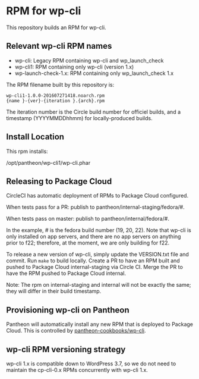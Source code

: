 # RPM for wp-cli

This repository builds an RPM for wp-cli.

## Relevant wp-cli RPM names

- wp-cli: Legacy RPM containing wp-cli and wp_launch_check
- wp-cli1: RPM containing only wp-cli (version 1.x)
- wp-launch-check-1.x: RPM containing only wp_launch_check 1.x

The RPM filename built by this repository is:
```
wp-cli1-1.0.0-201607271418.noarch.rpm
{name }-{ver}-{iteration }.{arch}.rpm
```
The iteration number is the Circle build number for officiel builds, and a timestamp (YYYYMMDDhhmm) for locally-produced builds.
## Install Location

This rpm installs:

/opt/pantheon/wp-cli1/wp-cli.phar

## Releasing to Package Cloud

CircleCI has automatic deployment of RPMs to Package Cloud configured.

When tests pass for a PR:  publish to pantheon/internal-staging/fedora/#.

When tests pass on master: publish to pantheon/internal/fedora/#.

In the example, # is the fedora build number (19, 20, 22). Note that wp-cli is only installed on app servers, and there are no app servers on anything prior to f22; therefore, at the moment, we are only building for f22.

To release a new version of wp-cli, simply update the VERSION.txt file and commit. Run `make` to build locally. Create a PR to have an RPM built and pushed to Package Cloud internal-staging via Circle CI. Merge the PR to have the RPM pushed to Package Cloud internal.

Note: The rpm on internal-staging and internal will not be exactly the same; they will differ in their build timestamp. 

## Provisioning wp-cli on Pantheon

Pantheon will automatically install any new RPM that is deployed to Package Cloud. This is controlled by [pantheon-cookbooks/wp-cli](https://github.com/pantheon-cookbooks/wp-cli/blob/master/recipes/default.rb).

## wp-cli RPM versioning strategy

wp-cli 1.x is compatible down to WordPress 3.7, so we do not need to maintain the cp-cli-0.x RPMs concurrently with wp-cli 1.x.

